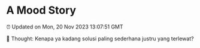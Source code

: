 # A Mood Story

⏰ Updated on Mon, 20 Nov 2023 13:07:51 GMT

💭 Thought: Kenapa ya kadang solusi paling sederhana justru yang terlewat?

